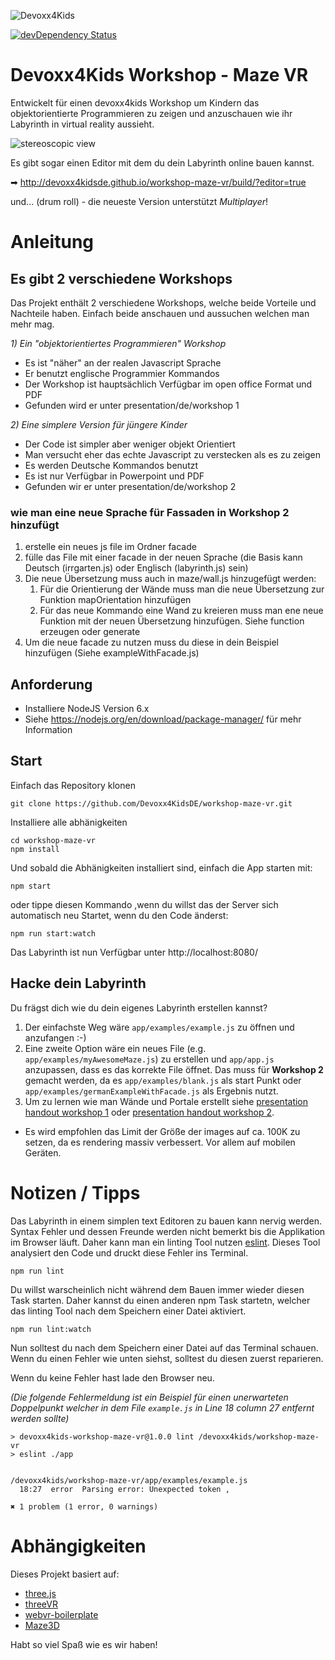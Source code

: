 ![Devoxx4Kids](http://www.devoxx4kids.de/wp-content/uploads/2015/07/cropped-header_hp.jpg)

[![devDependency Status](https://david-dm.org/Devoxx4KidsDE/workshop-maze-vr/dev-status.svg)](https://david-dm.org/Devoxx4KidsDE/workshop-maze-vr#info=devDependencies)


# Devoxx4Kids Workshop - Maze VR

Entwickelt für einen devoxx4kids Workshop um Kindern das objektorientierte Programmieren
zu zeigen und anzuschauen wie ihr Labyrinth in virtual reality aussieht.

![stereoscopic view](https://raw.githubusercontent.com/Devoxx4KidsDE/workshop-maze-vr/master/presentation/screenshot-splitscreen.png)

Es gibt sogar einen Editor mit dem du dein Labyrinth online bauen kannst.

➡ http://devoxx4kidsde.github.io/workshop-maze-vr/build/?editor=true

und... (drum roll) - die neueste Version unterstützt *Multiplayer*!

# Anleitung

## Es gibt 2 verschiedene Workshops

Das Projekt enthält 2 verschiedene Workshops, welche beide Vorteile und Nachteile haben.
Einfach beide anschauen und aussuchen welchen man mehr mag.

_1) Ein "objektorientiertes Programmieren" Workshop_

* Es ist "näher" an der realen Javascript Sprache 
* Er benutzt englische Programmier Kommandos
* Der Workshop ist hauptsächlich Verfügbar im open office Format und PDF
* Gefunden wird er unter presentation/de/workshop 1

_2) Eine simplere Version für jüngere Kinder_

* Der Code ist simpler aber weniger objekt Orientiert
* Man versucht eher das echte Javascript zu verstecken als es zu zeigen
* Es werden Deutsche Kommandos benutzt
* Es ist nur Verfügbar in Powerpoint und PDF
* Gefunden wir er unter presentation/de/workshop 2

### wie man eine neue Sprache für Fassaden in Workshop 2 hinzufügt

1. erstelle ein neues js file im Ordner facade
1. fülle das File mit einer facade in der neuen Sprache (die Basis kann Deutsch (irrgarten.js)   oder Englisch (labyrinth.js) sein)
1. Die neue Übersetzung muss auch in maze/wall.js hinzugefügt werden:
    1. Für die Orientierung der Wände muss man die neue Übersetzung zur Funktion 
       mapOrientation hinzufügen
    1. Für das neue Kommando eine Wand zu kreieren muss man ene neue Funktion mit der neuen
       Übersetzung hinzufügen. Siehe function erzeugen oder generate
1. Um die neue facade zu nutzen muss du diese in dein Beispiel hinzufügen (Siehe exampleWithFacade.js)

## Anforderung

* Installiere NodeJS Version 6.x
* Siehe https://nodejs.org/en/download/package-manager/ für mehr Information

## Start

Einfach das Repository klonen

```
git clone https://github.com/Devoxx4KidsDE/workshop-maze-vr.git
```
Installiere alle abhänigkeiten

```
cd workshop-maze-vr
npm install
```
Und sobald die Abhänigkeiten installiert sind, einfach die App starten mit:

```
npm start
```
oder tippe diesen Kommando ,wenn du willst das der Server sich automatisch neu Startet, wenn
du den Code änderst:

```
npm run start:watch
```
Das Labyrinth ist nun Verfügbar unter http://localhost:8080/

## Hacke dein Labyrinth

Du frägst dich wie du dein eigenes Labyrinth erstellen kannst?

1. Der einfachste Weg wäre `app/examples/example.js` zu öffnen und anzufangen :-)
2. Eine zweite Option wäre ein neues File (e.g. `app/examples/myAwesomeMaze.js`) zu erstellen
   und `app/app.js` anzupassen, dass es das korrekte File öffnet. Das muss für **Workshop 2**
   gemacht werden, da es 
   `app/examples/blank.js` als start Punkt oder `app/examples/germanExampleWithFacade.js` als Ergebnis nutzt.
3. Um zu lernen wie man Wände und Portale erstellt siehe [presentation handout workshop 1](https://github.com/Devoxx4KidsDE/workshop-maze-vr/blob/master/presentation/de/workshop1/workshop-maze-vr_handout_ger.pdf) oder [presentation handout workshop 2](https://github.com/Devoxx4KidsDE/workshop-maze-vr/blob/master/presentation/de/workshop2/workshop2-maze-vr_handout_ger.pdf).
  * Es wird empfohlen das Limit der Größe der images auf ca. 100K zu setzen, da es 
    rendering massiv verbessert. Vor allem auf mobilen Geräten.

# Notizen / Tipps

Das Labyrinth in einem simplen text Editoren zu bauen kann nervig werden.
Syntax Fehler und dessen Freunde werden nicht bemerkt bis die Applikation im Browser läuft.
Daher kann man ein linting Tool nutzen [eslint](https://github.com/eslint/eslint).
Dieses Tool analysiert den Code und druckt diese Fehler ins Terminal.

```
npm run lint
```
Du willst warscheinlich nicht während dem Bauen immer wieder diesen Task starten. Daher kannst du einen anderen npm Task startetn, welcher das linting Tool nach dem Speichern einer Datei
 aktiviert.

```
npm run lint:watch
```
Nun solltest du nach dem Speichern einer Datei auf das Terminal schauen. Wenn du einen Fehler
wie unten siehst, solltest du diesen zuerst reparieren.

Wenn du keine Fehler hast lade den Browser neu.

_(Die folgende Fehlermeldung ist ein Beispiel für einen unerwarteten Doppelpunkt welcher
in dem File `example.js` in Line 18 column 27 entfernt werden sollte)_

```
> devoxx4kids-workshop-maze-vr@1.0.0 lint /devoxx4kids/workshop-maze-vr
> eslint ./app


/devoxx4kids/workshop-maze-vr/app/examples/example.js
  18:27  error  Parsing error: Unexpected token ,

✖ 1 problem (1 error, 0 warnings)
```
# Abhängigkeiten

Dieses Projekt basiert auf: 
* [three.js](http://threejs.org/)
* [threeVR](https://github.com/richtr/threeVR)
* [webvr-boilerplate](https://github.com/borismus/webvr-boilerplate)
* [Maze3D](https://github.com/agar3s/maze3D)

Habt so viel Spaß wie es wir haben! 
